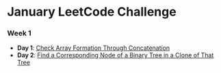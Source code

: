 # January LeetCode Challenge

### Week 1
- **Day 1**: [Check Array Formation Through Concatenation](./Week-1/check-array-formation-through-concat.cpp)
- **Day 2**: [Find a Corresponding Node of a Binary Tree in a Clone of That Tree](./Week-1/find-corresponding-node-of-binary-tree.java)